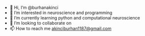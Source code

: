 - 👋 Hi, I’m @burhanakinci
- 👀 I’m interested in neuroscience and programming
- 🌱 I’m currently learning python and computational neuroscience
- 💞️ I’m looking to collaborate on 
- 📫 How to reach me akinciburhan1187@gmail.com

<!---
burhanakinci/burhanakinci is a ✨ special ✨ repository because its `README.md` (this file) appears on your GitHub profile.
You can click the Preview link to take a look at your changes.
--->
